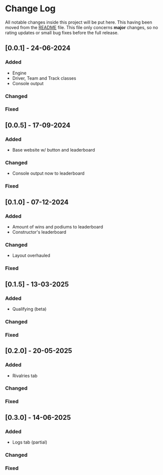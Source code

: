 # Change Log
All notable changes inside this project will be put here. This having been moved from the [README](README.md) file. This file only concerns **major** changes, so no rating updates or small bug fixes before the full release.

## [0.0.1] - 24-06-2024
### Added
- Engine
- Driver, Team and Track classes
- Console output
### Changed
### Fixed

## [0.0.5] - 17-09-2024
### Added
- Base website w/ button and leaderboard
### Changed
- Console output now to leaderboard
### Fixed

## [0.1.0] - 07-12-2024
### Added
- Amount of wins and podiums to leaderboard
- Constructor's leaderboard
### Changed
- Layout overhauled
### Fixed

## [0.1.5] - 13-03-2025
### Added
- Qualifying (beta)
### Changed
### Fixed

## [0.2.0] - 20-05-2025
### Added
- Rivalries tab
### Changed
### Fixed

## [0.3.0] - 14-06-2025
### Added
- Logs tab (partial)
### Changed
### Fixed